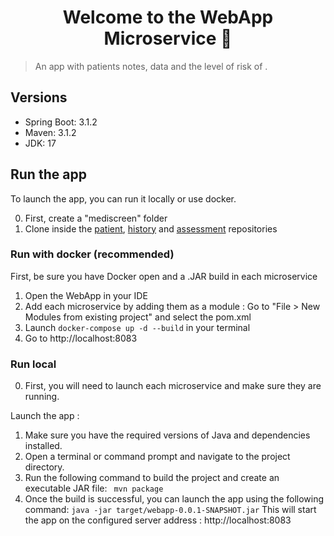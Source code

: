 <h1 align="center">Welcome to the WebApp Microservice 👋</h1>
<p>
</p>

> An app with patients notes, data and the level of risk of .

## Versions
- Spring Boot: 3.1.2
- Maven: 3.1.2
- JDK: 17

## Run the app

To launch the app, you can run it locally or use docker.

0. First, create a "mediscreen" folder 
1. Clone inside the [patient](https://github.com/hisarandre/microservice-patient), [history](https://github.com/hisarandre/microservice-history) and [assessment](https://github.com/hisarandre/microservice-assessment) repositories

### Run with docker (recommended)

First, be sure you have Docker open and a .JAR build in each microservice

1. Open the WebApp in your IDE
2. Add each microservice by adding them as a module : Go to "File > New Modules from existing project" and select the pom.xml 
3. Launch `docker-compose up -d --build` in your terminal
4. Go to http://localhost:8083

### Run local

0. First, you will need to launch each microservice and make sure they are running. 

Launch the app :
1. Make sure you have the required versions of Java and dependencies installed.
2. Open a terminal or command prompt and navigate to the project directory.
3. Run the following command to build the project and create an executable JAR file:
   ` mvn package`
4. Once the build is successful, you can launch the app using the following command:
   ` java -jar target/webapp-0.0.1-SNAPSHOT.jar `
   This will start the app on the configured server address : http://localhost:8083